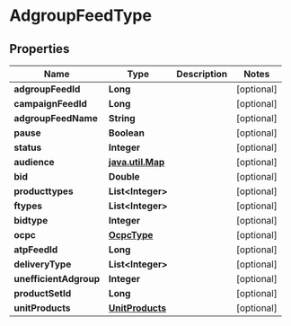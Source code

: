 

# AdgroupFeedType


## Properties

Name | Type | Description | Notes
------------ | ------------- | ------------- | -------------
**adgroupFeedId** | **Long** |  |  [optional]
**campaignFeedId** | **Long** |  |  [optional]
**adgroupFeedName** | **String** |  |  [optional]
**pause** | **Boolean** |  |  [optional]
**status** | **Integer** |  |  [optional]
**audience** | [**java.util.Map**](java.util.Map.md) |  |  [optional]
**bid** | **Double** |  |  [optional]
**producttypes** | **List&lt;Integer&gt;** |  |  [optional]
**ftypes** | **List&lt;Integer&gt;** |  |  [optional]
**bidtype** | **Integer** |  |  [optional]
**ocpc** | [**OcpcType**](OcpcType.md) |  |  [optional]
**atpFeedId** | **Long** |  |  [optional]
**deliveryType** | **List&lt;Integer&gt;** |  |  [optional]
**unefficientAdgroup** | **Integer** |  |  [optional]
**productSetId** | **Long** |  |  [optional]
**unitProducts** | [**UnitProducts**](UnitProducts.md) |  |  [optional]



